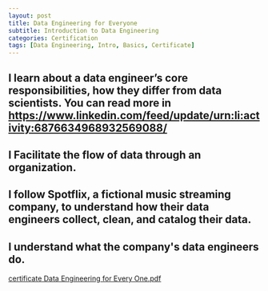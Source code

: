 ```yaml
---
layout: post
title: Data Engineering for Everyone
subtitle: Introduction to Data Engineering
categories: Certification
tags: [Data Engineering, Intro, Basics, Certificate]
---
```


## I learn about a data engineer’s core responsibilities, how they differ from data scientists. You can read more in https://www.linkedin.com/feed/update/urn:li:activity:6876634968932569088/
## I Facilitate the flow of data through an organization. 
## I follow Spotflix, a fictional music streaming company, to understand how their data engineers collect, clean, and catalog their data. 
## I understand what the company's data engineers do.

[certificate Data Engineering for Every One.pdf](https://github.com/Waelcodezilla/waelcodezilla.github.io/files/7841028/certificate.Data.Engineering.for.Every.One.pdf)


